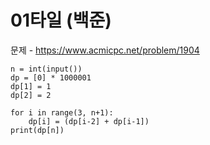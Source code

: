 # 01타일 (백준)

문제 - https://www.acmicpc.net/problem/1904

```
n = int(input())
dp = [0] * 1000001
dp[1] = 1
dp[2] = 2

for i in range(3, n+1):
    dp[i] = (dp[i-2] + dp[i-1])
print(dp[n])
```
